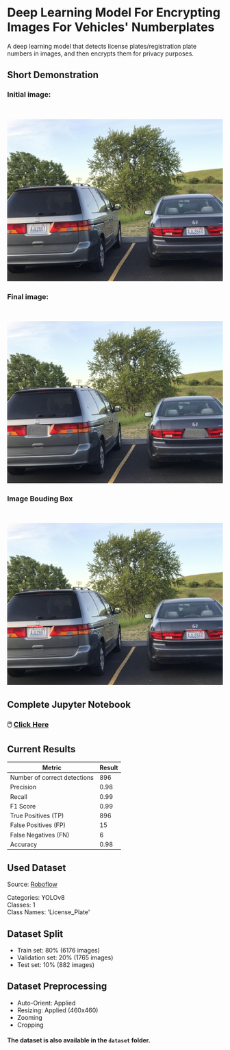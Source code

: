 # Deep Learning Model For Encrypting Images For Vehicles' Numberplates

A deep learning model that detects license plates/registration plate numbers in images, and then encrypts them for privacy purposes.

<!-- Use `jupyter lab --allow-root` in terminal. -->

## Short Demonstration

### Initial image:

<br>

![Initial image](./manually_test/fr61z22ysw5z.jpg)

### Final image:

<br>

![Final image](./encrypted.jpg)

### Image Bouding Box

<br>

![Image Bouding Box](./runs/detect/train22/fr61z22ysw5z.jpg)


## Complete Jupyter Notebook

### 🖱️ [Click Here](./Vehicle_Image_Encryption_Research.ipynb)


## Current Results

| Metric                       | Result |
| ---------------------------- | ------ |
| Number of correct detections | 896    |
| Precision                    | 0.98   |
| Recall                       | 0.99   |
| F1 Score                     | 0.99   |
| True Positives (TP)          | 896    |
| False Positives (FP)         | 15     |
| False Negatives (FN)         | 6      |
| Accuracy                     | 0.98   |

## Used Dataset

Source: [Roboflow](https://universe.roboflow.com/augmented-startups/vehicle-registration-plates-trudk/dataset/1?ref=roboflow2huggingface)

Categories: YOLOv8 <br>
Classes: 1 <br>
Class Names: 'License_Plate' <br>

## Dataset Split

- Train set: 80% (6176 images)
- Validation set: 20% (1765 images)
- Test set: 10% (882 images)

## Dataset Preprocessing

- Auto-Orient: Applied
- Resizing: Applied (460x460)
- Zooming
- Cropping

#### The dataset is also available in the `dataset` folder.

